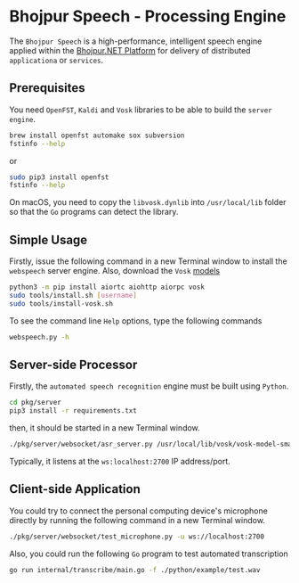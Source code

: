 # Bhojpur Speech - Processing Engine

The `Bhojpur Speech` is a high-performance, intelligent speech engine applied within the
[Bhojpur.NET Platform](https://github.com/bhojpur/platform/) for delivery of distributed
`applicationa` or `services`.

## Prerequisites

You need `OpenFST`, `Kaldi` and `Vosk` libraries to be able to build the `server engine`.

```bash
brew install openfst automake sox subversion
fstinfo --help
```

or

```bash
sudo pip3 install openfst
fstinfo --help
```

On macOS, you need to copy the `libvosk.dynlib` into `/usr/local/lib` folder so that the
`Go` programs can detect the library.

## Simple Usage

Firstly, issue the following command in a new Terminal window to install the `webspeech`
server engine. Also, download the `Vosk` [models](https://alphacephei.com/vosk/models)

```bash
python3 -m pip install aiortc aiohttp aiorpc vosk
sudo tools/install.sh [username]
sudo tools/install-vosk.sh
```

To see the command line `Help` options, type the following commands

```bash
webspeech.py -h
```

## Server-side Processor

Firstly, the `automated speech recognition` engine must be built using `Python`.

```bash
cd pkg/server
pip3 install -r requirements.txt
```

then, it should be started in a new Terminal window.

```bash
./pkg/server/websocket/asr_server.py /usr/local/lib/vosk/vosk-model-small-en-us-0.15
```

Typically, it listens at the `ws:localhost:2700` IP address/port.

## Client-side Application

You could try to connect the personal computing device's microphone directly by
running the following command in a new Terminal window.

```bash
./pkg/server/websocket/test_microphone.py -u ws://localhost:2700
```

Also, you could run the following `Go` program to test automated transcription

```bash
go run internal/transcribe/main.go -f ./python/example/test.wav
```
